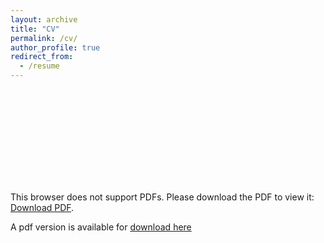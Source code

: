 ```yaml
---
layout: archive
title: "CV"
permalink: /cv/
author_profile: true
redirect_from:
  - /resume
---
```


<object data="/files/cv-natera.pdf" type="application/pdf" width="700px" height="900px">
    <embed src="/files/cv-natera.pdf">
        <p>This browser does not support PDFs. Please download the PDF to view it: <a href="https://github.com/nateraluis/cv/raw/master/cv-natera.pdf">Download PDF</a>.</p>
    </embed>
</object>

A pdf version is available for [download here](https://github.com/nateraluis/cv/raw/master/cv-natera.pdf "CV Luis Natera")